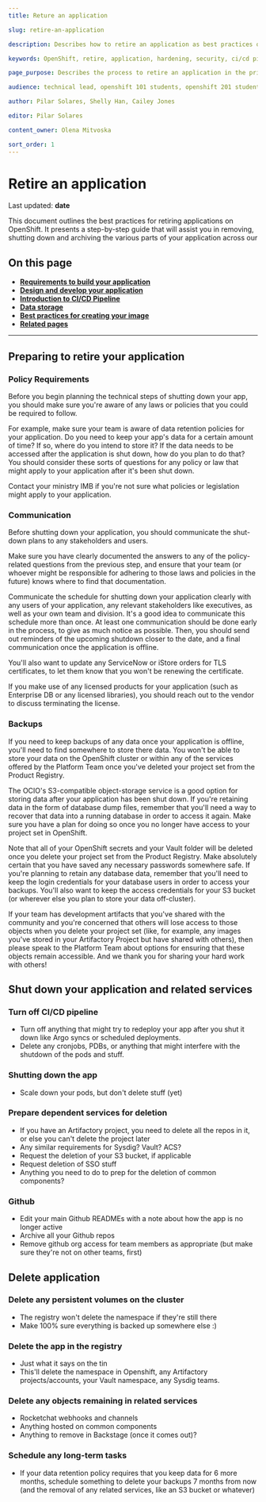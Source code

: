 ```yaml
---
title: Reture an application

slug: retire-an-application

description: Describes how to retire an application as best practices of the platform. 

keywords: OpenShift, retire, application, hardening, security, ci/cd pipeline, risk mitigation, app, requirements, data storage, best practices for image creation, database storage, design application, 

page_purpose: Describes the process to retire an application in the private cloud as a Service Platform

audience: technical lead, openshift 101 students, openshift 201 students,  developers

author: Pilar Solares, Shelly Han, Cailey Jones

editor: Pilar Solares

content_owner: Olena Mitvoska

sort_order: 1
---
```



# Retire an application 
Last updated: **date**

This document outlines the best practices for retiring applications on OpenShift.  It presents a step-by-step guide that will assist you in removing, shutting down and archiving the various parts of your application across our 


## On this page
* [**Requirements to build your application**](#requirements-to-build-your-application)
* [**Design and develop your application**](#design-and-develop-your-application)
* [**Introduction to CI/CD Pipeline**](#introduction-to-cicd-pipeline)
* [**Data storage**](#data-storage)
* [**Best practices for creating your image**](#best-practices-for-creating-your-image)
* [**Related pages**](#related-pages)

<!-- ### End of "On this page" -->
---
## Preparing to retire your application

### Policy Requirements

Before you begin planning the technical steps of shutting down your app, you should make sure you're aware of any laws or policies that you could be required to follow.

For example, make sure your team is aware of data retention policies for your application. Do you need to keep your app's data for a certain amount of time? If so, where do you intend to store it? If the data needs to be accessed after the application is shut down, how do you plan to do that? You should consider these sorts of questions for any policy or law that might apply to your application after it's been shut down.

Contact your ministry IMB if you're not sure what policies or legislation might apply to your application.

### Communication

Before shutting down your application, you should communicate the shut-down plans to any stakeholders and users.

Make sure you have clearly documented the answers to any of the policy-related questions from the previous step, and ensure that your team (or whoever might be responsible for adhering to those laws and policies in the future) knows where to find that documentation.

Communicate the schedule for shutting down your application clearly with any users of your application, any relevant stakeholders like executives, as well as your own team and division. It's a good idea to communicate this schedule more than once. At least one communication should be done early in the process, to give as much notice as possible. Then, you should send out reminders of the upcoming shutdown closer to the date, and a final communication once the application is offline.

You'll also want to update any ServiceNow or iStore orders for TLS certificates, to let them know that you won't be renewing the certificate.

If you make use of any licensed products for your application (such as Enterprise DB or any licensed libraries), you should reach out to the vendor to discuss terminating the license.

### Backups

If you need to keep backups of any data once your application is offline, you'll need to find somewhere to store there data. You won't be able to store your data on the OpenShift cluster or within any of the services offered by the Platform Team once you've deleted your project set from the Product Registry.

The OCIO's S3-compatible object-storage service is a good option for storing data after your application has been shut down. If you're retaining data in the form of database dump files, remember that you'll need a way to recover that data into a running database in order to access it again. Make sure you have a plan for doing so once you no longer have access to your project set in OpenShift.

Note that all of your OpenShift secrets and your Vault folder will be deleted once you delete your project set from the Product Registry. Make absolutely certain that you have saved any necessary passwords somewhere safe. If you're planning to retain any database data, remember that you'll need to keep the login credentials for your database users in order to access your backups. You'll also want to keep the access credentials for your S3 bucket (or wherever else you plan to store your data off-cluster). 

If your team has development artifacts that you've shared with the community and you're concerned that others will lose access to those objects when you delete your project set (like, for example, any images you've stored in your Artifactory Project but have shared with others), then please speak to the Platform Team about options for ensuring that these objects remain accessible. And we thank you for sharing your hard work with others!

## Shut down your application and related services

### Turn off CI/CD pipeline

- Turn off anything that might try to redeploy your app after you shut it down like Argo syncs or scheduled deployments.
- Delete any cronjobs, PDBs, or anything that might interfere with the shutdown of the pods and stuff.

### Shutting down the app

- Scale down your pods, but don't delete stuff (yet)

### Prepare dependent services for deletion

- If you have an Artifactory project, you need to delete all the repos in it, or else you can't delete the project later
- Any similar requirements for Sysdig? Vault? ACS?
- Request the deletion of your S3 bucket, if applicable
- Request deletion of SSO stuff
- Anything you need to do to prep for the deletion of common components?

### Github

- Edit your main Github READMEs with a note about how the app is no longer active
- Archive all your Github repos
- Remove github org access for team members as appropriate (but make sure they're not on other teams, first)

## Delete application

### Delete any persistent volumes on the cluster

- The registry won't delete the namespace if they're still there
- Make 100% sure everything is backed up somewhere else :)

### Delete the app in the registry

- Just what it says on the tin
- This'll delete the namespace in Openshift, any Artifactory projects/accounts, your Vault namespace, any Sysdig teams.

### Delete any objects remaining in related services

- Rocketchat webhooks and channels
- Anything hosted on common components
- Anything to remove in Backstage (once it comes out)?

### Schedule any long-term tasks

- If your data retention policy requires that you keep data for 6 more months, schedule something to delete your backups 7 months from now (and the removal of any related services, like an S3 bucket or whatever)
